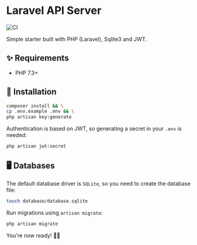 Laravel API Server
==================

![CI](https://github.com/app-generator/api-server-laravel/workflows/CI/badge.svg?branch=master)

Simple starter built with PHP (Laravel), Sqlite3 and JWT.

## ✨ Requirements

- PHP 7.3+

## 🚀 Installation

```bash
composer install && \
cp .env.example .env && \
php artisan key:generate
```

Authentication is based on JWT, so generating a secret in your `.env` is needed:

```bash
php artisan jwt:secret
```

## 🖥 Databases

The default database driver is `SQLite`, so you need to create the database file:

```bash
touch database/database.sqlite
```

Run migrations using `artisan migrate`:

```bash
php artisan migrate
```

You're now ready! 👩‍🚀
